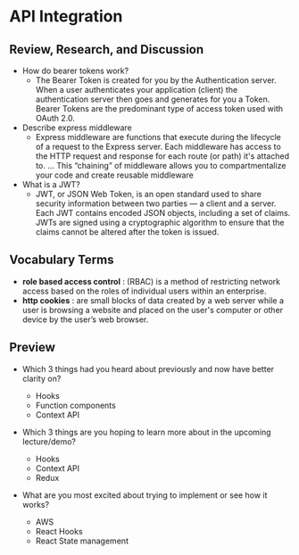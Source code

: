 # API Integration

## Review, Research, and Discussion
* How do bearer tokens work?
  - The Bearer Token is created for you by the Authentication server. When a user authenticates your application (client) the authentication server then goes and generates for you a Token. Bearer Tokens are the predominant type of access token used with OAuth 2.0.
* Describe express middleware
  - Express middleware are functions that execute during the lifecycle of a request to the Express server. Each middleware has access to the HTTP request and response for each route (or path) it's attached to. ... This “chaining” of middleware allows you to compartmentalize your code and create reusable middleware
* What is a JWT?
  - JWT, or JSON Web Token, is an open standard used to share security information between two parties — a client and a server. Each JWT contains encoded JSON objects, including a set of claims. JWTs are signed using a cryptographic algorithm to ensure that the claims cannot be altered after the token is issued.


## Vocabulary Terms
* **role based access control** : (RBAC) is a method of restricting network access based on the roles of individual users within an enterprise.
* **http cookies** : are small blocks of data created by a web server while a user is browsing a website and placed on the user's computer or other device by the user’s web browser.

## Preview
- Which 3 things had you heard about previously and now have better clarity on?
  - Hooks 
  - Function components
  - Context API

- Which 3 things are you hoping to learn more about in the upcoming lecture/demo?
   - Hooks 
   - Context API
   - Redux

- What are you most excited about trying to implement or see how it works?
  - AWS
  - React Hooks
  - React State management

